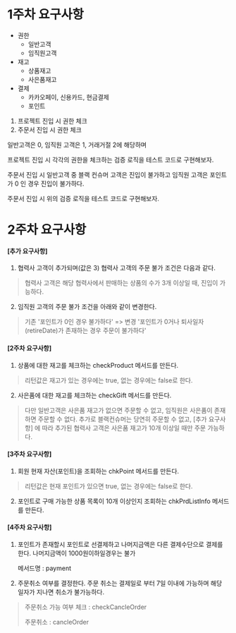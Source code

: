 # 1주차 요구사항



* 권한
  * 일반고객
  * 임직원고객
* 재고
  * 상품재고
  * 사은품재고
* 결제
  * 카카오페이, 신용카드, 현금결제
  * 포인트



1. 프로젝트 진입 시 권한 체크
2. 주문서 진입 시 권한 체크



일반고객은 0, 임직원 고객은 1, 거래거절 2에 해당하며

프로젝트 진입 시 각각의 권한을 체크하는 검증 로직을 테스트 코드로 구현해보자.



주문서 진입 시 일반고객 중 블랙 컨슈머 고객은 진입이 불가하고 임직원 고객은 포인트가 0 인 경우 진입이 불가하다.

주문서 진입 시 위의 검증 로직을 테스트 코드로 구현해보자.


# 2주차 요구사항
#### [추가 요구사항]

1. 협력사 고객이 추가되며(값은 3) 협력사 고객의 주문 불가 조건은 다음과 같다.
>협력사 고객은 해당 협력사에서 판매하는 상품의 수가 3개 이상일 때, 진입이 가능하다.

2. 임직원 고객의 주문 불가 조건을 아래와 같이 변경한다.
>기존 '포인트가 0인 경우 불가하다' => 변경 '포인트가 0거나 퇴사일자(retireDate)가 존재하는 경우 주문이 불가하다'

#### [2주차 요구사항]

1. 상품에 대한 재고를 체크하는 checkProduct 메서드를 만든다.
>리턴값은 재고가 있는 경우에는 true, 없는 경우에는 false로 한다.

2. 사은품에 대한 재고를 체크하는 checkGift 메서드를 만든다.
>다만 일반고객은 사은품 재고가 없으면 주문할 수 없고, 임직원은 사은품이 존재하면 주문할 수 없다.
>추가로 블랙컨슈머는 당연히 주문할 수 없고, [추가 요구사항] 에 따라 추가된 협력사 고객은 사은품 재고가 10개 이상일 때만 주문 가능하다.

#### [3주차 요구사항]

1. 회원 현재 자산(포인트)을 조회하는 chkPoint 메서드를 만든다.
>리턴값은 현재 포인트가 있으면 true, 없는 경우에는 false로 한다. 

2. 포인트로 구매 가능한 상품 목록이 10개 이상인지 조회하는 chkPrdListInfo 메서드를 만든다.  

#### [4주차 요구사항]

1. 포인트가 존재할시 포인트로 선결제하고 나머지금액은 다른 결제수단으로 결제를 한다. 나머지금액이 1000원이하일경우는 불가

   메서드명 : payment

   

2. 주문취소 여부를 결정한다. 주문 취소는 결제일로 부터 7일 이내에 가능하며 해당 일자가 지나면 취소가 불가능하다.

> 주문취소 가능 여부 체크 : checkCancleOrder
>
> 주문취소 : cancleOrder